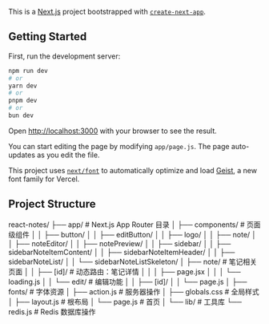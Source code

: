 This is a [Next.js](https://nextjs.org) project bootstrapped with [`create-next-app`](https://nextjs.org/docs/app/api-reference/cli/create-next-app).

## Getting Started

First, run the development server:

```bash
npm run dev
# or
yarn dev
# or
pnpm dev
# or
bun dev
```

Open [http://localhost:3000](http://localhost:3000) with your browser to see the result.

You can start editing the page by modifying `app/page.js`. The page auto-updates as you edit the file.

This project uses [`next/font`](https://nextjs.org/docs/app/building-your-application/optimizing/fonts) to automatically optimize and load [Geist](https://vercel.com/font), a new font family for Vercel.

## Project Structure

react-notes/
├── app/ # Next.js App Router 目录
│ ├── components/ # 页面级组件
│ │ ├── button/
│ │ ├── editButton/
│ │ ├── logo/
│ │ ├── note/
│ │ ├── noteEditor/
│ │ ├── notePreview/
│ │ ├── sidebar/
│ │ ├── sidebarNoteItemContent/
│ │ ├── sidebarNoteItemHeader/
│ │ ├── sidebarNoteList/
│ │ └── sidebarNoteListSkeleton/
│ ├── note/ # 笔记相关页面
│ │ ├── [id]/ # 动态路由：笔记详情
│ │ │ ├── page.jsx
│ │ │ └── loading.js
│ │ └── edit/ # 编辑功能
│ │ ├── [id]/
│ │ └── page.js
│ ├── fonts/ # 字体资源
│ ├── action.js # 服务器操作
│ ├── globals.css # 全局样式
│ ├── layout.js # 根布局
│ └── page.js # 首页
│
└── lib/ # 工具库
└── redis.js # Redis 数据库操作
